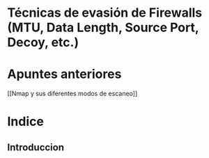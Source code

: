 # Técnicas de evasión de Firewalls (MTU, Data Length, Source Port, Decoy, etc.)


# Apuntes anteriores

[[Nmap y sus diferentes modos de escaneo]]

# Indice


## Introduccion
